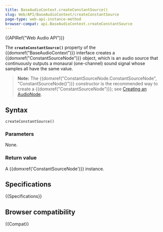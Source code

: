 ```yaml
---
title: BaseAudioContext.createConstantSource()
slug: Web/API/BaseAudioContext/createConstantSource
page-type: web-api-instance-method
browser-compat: api.BaseAudioContext.createConstantSource
---
```


{{APIRef("Web Audio API")}}

The **`createConstantSource()`**
property of the {{domxref("BaseAudioContext")}} interface creates a
{{domxref("ConstantSourceNode")}} object, which is an audio source that continuously
outputs a monaural (one-channel) sound signal whose samples all have the same
value.

> **Note:** The {{domxref("ConstantSourceNode.ConstantSourceNode", "ConstantSourceNode()")}}
> constructor is the recommended way to create a {{domxref("ConstantSourceNode")}}; see
> [Creating an AudioNode](/en-US/docs/Web/API/AudioNode#creating_an_audionode).

## Syntax

```js-nolint
createConstantSource()
```

### Parameters

None.

### Return value

A {{domxref('ConstantSourceNode')}} instance.

## Specifications

{{Specifications}}

## Browser compatibility

{{Compat}}
